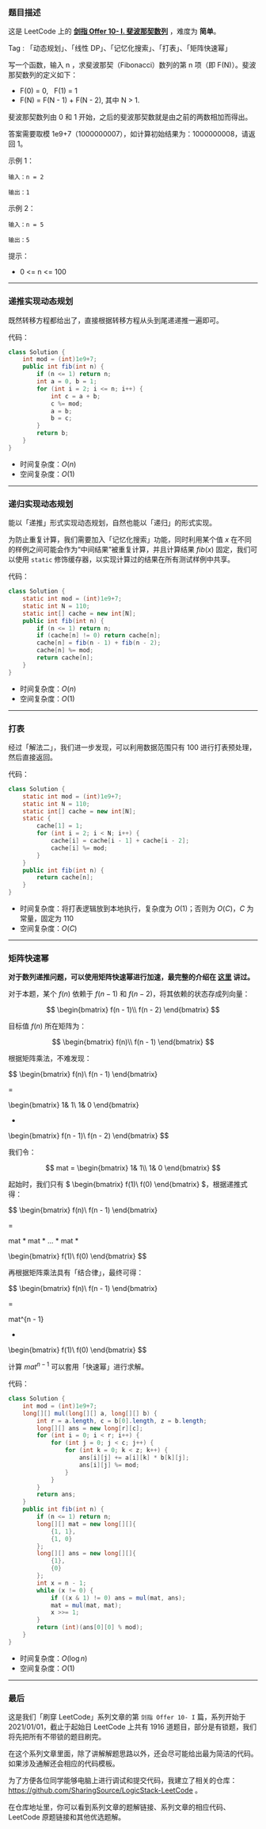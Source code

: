 ### 题目描述

这是 LeetCode 上的 **[剑指 Offer 10- I. 斐波那契数列](https://leetcode-cn.com/problems/fei-bo-na-qi-shu-lie-lcof/solution/gong-shui-san-xie-yi-ti-si-jie-dong-tai-9zip0/)** ，难度为 **简单**。

Tag : 「动态规划」、「线性 DP」、「记忆化搜索」、「打表」、「矩阵快速幂」



写一个函数，输入 n ，求斐波那契（Fibonacci）数列的第 n 项（即 F(N)）。斐波那契数列的定义如下：

* F(0) = 0,   F(1) = 1
* F(N) = F(N - 1) + F(N - 2), 其中 N > 1.

斐波那契数列由 0 和 1 开始，之后的斐波那契数就是由之前的两数相加而得出。

答案需要取模 1e9+7（1000000007），如计算初始结果为：1000000008，请返回 1。

示例 1：
```
输入：n = 2

输出：1
```
示例 2：
```
输入：n = 5

输出：5
```

提示：
* 0 <= n <= 100

---

### 递推实现动态规划

既然转移方程都给出了，直接根据转移方程从头到尾递递推一遍即可。

代码：
```java
class Solution {
    int mod = (int)1e9+7;
    public int fib(int n) {
        if (n <= 1) return n;
        int a = 0, b = 1;
        for (int i = 2; i <= n; i++) {
            int c = a + b;
            c %= mod;
            a = b;
            b = c;
        }
        return b;
    }
}
```
* 时间复杂度：$O(n)$
* 空间复杂度：$O(1)$

---

### 递归实现动态规划

能以「递推」形式实现动态规划，自然也能以「递归」的形式实现。

为防止重复计算，我们需要加入「记忆化搜索」功能，同时利用某个值 $x$ 在不同的样例之间可能会作为“中间结果”被重复计算，并且计算结果 $fib(x)$ 固定，我们可以使用 `static` 修饰缓存器，以实现计算过的结果在所有测试样例中共享。

代码：
```java
class Solution {
    static int mod = (int)1e9+7;
    static int N = 110;
    static int[] cache = new int[N];
    public int fib(int n) {
        if (n <= 1) return n;
        if (cache[n] != 0) return cache[n];
        cache[n] = fib(n - 1) + fib(n - 2);
        cache[n] %= mod;
        return cache[n];
    }
}
```
* 时间复杂度：$O(n)$
* 空间复杂度：$O(1)$

---

### 打表

经过「解法二」，我们进一步发现，可以利用数据范围只有 $100$ 进行打表预处理，然后直接返回。

代码：
```java
class Solution {
    static int mod = (int)1e9+7;
    static int N = 110;
    static int[] cache = new int[N];
    static {
        cache[1] = 1;
        for (int i = 2; i < N; i++) {
            cache[i] = cache[i - 1] + cache[i - 2];
            cache[i] %= mod;
        }
    }
    public int fib(int n) {
        return cache[n];
    }
}
```
* 时间复杂度：将打表逻辑放到本地执行，复杂度为 $O(1)$；否则为 $O(C)$，$C$ 为常量，固定为 $110$
* 空间复杂度：$O(C)$

---

### 矩阵快速幂

**对于数列递推问题，可以使用矩阵快速幂进行加速，最完整的介绍在 [这里](https://mp.weixin.qq.com/s?__biz=MzU4NDE3MTEyMA==&mid=2247488198&idx=1&sn=8272ca6b0ef6530413da4a270abb68bc&chksm=fd9cb9d9caeb30cf6c2defab0f5204adc158969d64418916e306f6bf50ae0c38518d4e4ba146&token=1067450240&lang=zh_CN#rd) 讲过。**

对于本题，某个 $f(n)$ 依赖于 $f(n - 1)$ 和 $f(n - 2)$，将其依赖的状态存成列向量：

$$
\begin{bmatrix}
f(n - 1)\\ 
f(n - 2)
\end{bmatrix}
$$

目标值 $f(n)$ 所在矩阵为：

$$
\begin{bmatrix}
f(n)\\ 
f(n - 1)
\end{bmatrix}
$$

根据矩阵乘法，不难发现：

$$
\begin{bmatrix}
f(n)\\ 
f(n - 1)
\end{bmatrix} 

= 

\begin{bmatrix}
1& 1\\ 
1& 0
\end{bmatrix}

*

\begin{bmatrix}
f(n - 1)\\ 
f(n - 2)
\end{bmatrix}
$$

我们令：

$$
mat = 
\begin{bmatrix}
1& 1\\ 
1& 0
\end{bmatrix}
$$

起始时，我们只有 $
\begin{bmatrix}
f(1)\\ 
f(0)
\end{bmatrix}
$，根据递推式得：

$$
\begin{bmatrix}
f(n)\\ 
f(n - 1)
\end{bmatrix}

=

mat * mat * ... * mat * 

\begin{bmatrix}
f(1)\\ 
f(0)
\end{bmatrix}
$$

再根据矩阵乘法具有「结合律」，最终可得：

$$
\begin{bmatrix}
f(n)\\ 
f(n - 1)
\end{bmatrix}

=

mat^{n - 1} 

*

\begin{bmatrix}
f(1)\\ 
f(0)
\end{bmatrix}
$$

计算 $mat^{n - 1}$ 可以套用「快速幂」进行求解。

代码：
```java
class Solution {
    int mod = (int)1e9+7;
    long[][] mul(long[][] a, long[][] b) {
        int r = a.length, c = b[0].length, z = b.length;
        long[][] ans = new long[r][c];
        for (int i = 0; i < r; i++) {
            for (int j = 0; j < c; j++) {
                for (int k = 0; k < z; k++) {
                    ans[i][j] += a[i][k] * b[k][j];
                    ans[i][j] %= mod;
                }
            }
        }
        return ans;
    }
    public int fib(int n) {
        if (n <= 1) return n;
        long[][] mat = new long[][]{
            {1, 1},
            {1, 0}
        };
        long[][] ans = new long[][]{
            {1},
            {0}
        };
        int x = n - 1;
        while (x != 0) {
            if ((x & 1) != 0) ans = mul(mat, ans);
            mat = mul(mat, mat);
            x >>= 1;
        }
        return (int)(ans[0][0] % mod);
    }
}
```
* 时间复杂度：$O(\log{n})$
* 空间复杂度：$O(1)$

---

### 最后

这是我们「刷穿 LeetCode」系列文章的第 `剑指 Offer 10- I` 篇，系列开始于 2021/01/01，截止于起始日 LeetCode 上共有 1916 道题目，部分是有锁题，我们将先把所有不带锁的题目刷完。

在这个系列文章里面，除了讲解解题思路以外，还会尽可能给出最为简洁的代码。如果涉及通解还会相应的代码模板。

为了方便各位同学能够电脑上进行调试和提交代码，我建立了相关的仓库：https://github.com/SharingSource/LogicStack-LeetCode 。

在仓库地址里，你可以看到系列文章的题解链接、系列文章的相应代码、LeetCode 原题链接和其他优选题解。

